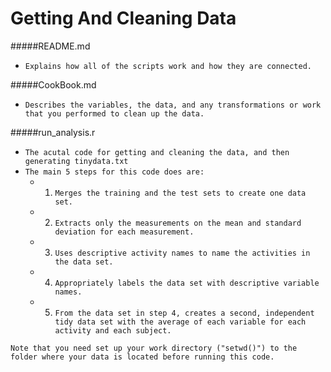 # Getting And Cleaning Data

#####README.md 
* `Explains how all of the scripts work and how they are connected.`

#####CookBook.md 
* `Describes the variables, the data, and any transformations or work that you performed to clean up the data.`

#####run_analysis.r 
* `The acutal code for getting and cleaning the data, and then generating tinydata.txt`
* `The main 5 steps for this code does are:`
   * 1. `Merges the training and the test sets to create one data set.`
   * 2. `Extracts only the measurements on the mean and standard deviation for each measurement.`
   * 3. `Uses descriptive activity names to name the activities in the data set.`
   * 4. `Appropriately labels the data set with descriptive variable names.`
   * 5. `From the data set in step 4, creates a second, independent tidy data set with the average of each variable for each activity and each subject.`

`Note that you need set up your work directory ("setwd()") to the folder where your data is located before running this code.`
